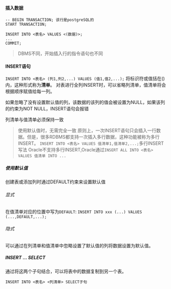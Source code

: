 #### 插入数据
```mysql
-- BEGIN TRANSACTION; 该行是postgreSQL的
START TRANSACTION;

INSERT INTO <表名> VALUES <(数据)>;
...
COMMIT;
```
>DBMS不同，开始插入行的指令语句也不同
#### INSERT语句
`INSERT INTO <表名> (列1,列2,...) VALUES (值1,值2,...);`
将标识符或值括在()内，这种形式称为**清单**。
对表进行全列INSERT时，可以省略列清单，值清单将会根据顺序赋值给每一列。

如果忽略了没有设置默认值的列，该数据的该列的值会被设置为NULL，如果该列的约束为NOT NULL，INSERT语句会报错

列清单与值清单必须保持一致
>使用默认值时，无需完全一致
>原则上，一次INSERT语句只会插入一行数据。但是，很多RDBMS都支持一次插入多行数据，这种功能被称为多行INSERT。
>`INSERT INTO <表名> VALUES 值清单1,值清单2,...;`多行INSERT写法
>Oracle不支持多行INSERT,Oracle通过`INSERT ALL INTO <表名> VALUES 值清单 INTO ...`
##### 使用默认值
创建表或添加列时通过DEFAULT约束来设置默认值
###### 显式
在值清单对应的位置中写为`DEFAULT`:
`INSERT INTO xxx (...) VALUES (...,DEFAULT,...);`
###### 隐式
可以通过在列清单和值清单中忽略设置了默认值的列将数据设置为默认值。
##### INSERT ... SELECT
通过将这两个子句结合，可以将表中的数据复制到另一个表。
```mysql
INSERT INTO <表名> <列清单> SELECT子句
```
